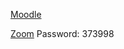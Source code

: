 [Moodle](https://2021moodle.isel.pt/course/view.php?id=6221)

[Zoom](https://videoconf-colibri.zoom.us/j/86880083348?pwd=VzVCUkU1Zm0wQWl5UXVHOXM0MVRGZz09)
Password: 373998